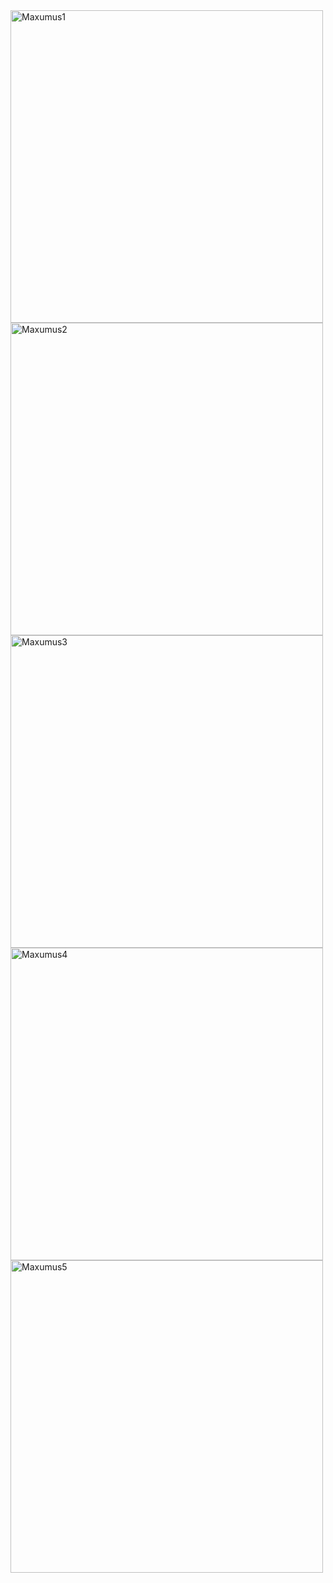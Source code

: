 <img src="https://github.com/user-attachments/assets/f25b0c3b-0645-4b98-b608-7ce7a24ca21d" height="500" alt="Maxumus1" />
<img src="https://github.com/user-attachments/assets/f0aad9d8-afb4-4cb1-9405-b6151a110ca0" height="500" alt="Maxumus2" />
<img src="https://github.com/user-attachments/assets/5c7d915c-a6d5-4a7a-99c9-38fb0177843a" height="500" alt="Maxumus3" />
<img src="https://github.com/user-attachments/assets/7cf5bf7b-66f2-4259-a0df-46639193a4d6" height="500" alt="Maxumus4" />
<img src="https://github.com/user-attachments/assets/90f2860c-7752-4369-8861-a7d7210c1278" height="500" alt="Maxumus5" />
